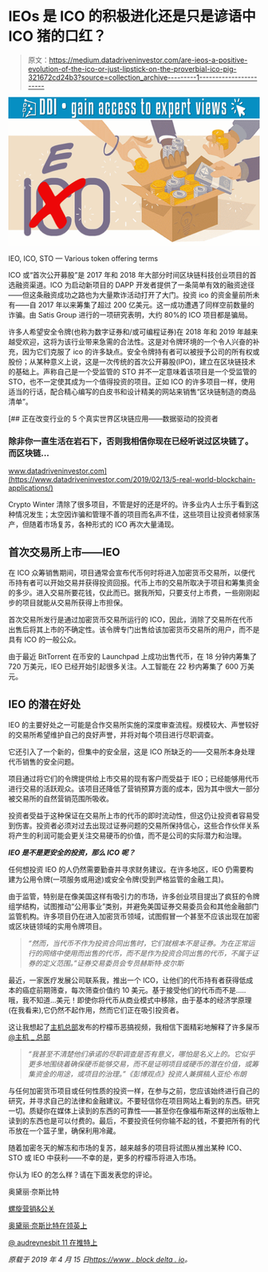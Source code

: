 # IEOs 是 ICO 的积极进化还是只是谚语中 ICO 猪的口红？

> 原文：<https://medium.datadriveninvestor.com/are-ieos-a-positive-evolution-of-the-ico-or-just-lipstick-on-the-proverbial-ico-pig-321672cd24b3?source=collection_archive---------1----------------------->

[![](img/b09e178a7cdd6f157f9fb8b21296f2e5.png)](http://www.track.datadriveninvestor.com/1B9E)![](img/52a3d3e3cc216409d880e57631a64369.png)

IEO, ICO, STO — Various token offering terms

ICO 或“首次公开募股”是 2017 年和 2018 年大部分时间区块链科技创业项目的首选融资渠道。ICO 为启动新项目的 DAPP 开发者提供了一条简单有效的融资途径——但这条融资成功之路也为大量欺诈活动打开了大门。投资 ico 的资金量前所未有——自 2017 年以来筹集了超过 200 亿美元。这一成功遭遇了同样空前数量的诈骗。由 Satis Group 进行的一项研究表明，大约 80%的 ICO 项目都是骗局。

许多人希望安全令牌(也称为数字证券和/或可编程证券)在 2018 年和 2019 年越来越受欢迎，这将为该行业带来急需的合法性。这是对令牌环境的一个令人兴奋的补充，因为它们克服了 ico 的许多缺点。安全令牌持有者可以被授予公司的所有权或股份；从某种意义上说，这是一次传统的首次公开募股(IPO)，建立在区块链技术的基础上。声称自己是一个受监管的 STO 并不一定意味着该项目是一个受监管的 STO，也不一定使其成为一个值得投资的项目。正如 ICO 的许多项目一样，使用适当的行话，配合精心编写的白皮书和设计精美的网站来销售“区块链制造的商品清单”。

[](https://www.datadriveninvestor.com/2019/02/13/5-real-world-blockchain-applications/) [## 正在改变行业的 5 个真实世界区块链应用——数据驱动的投资者

### 除非你一直生活在岩石下，否则我相信你现在已经听说过区块链了。而区块链…

www.datadriveninvestor.com](https://www.datadriveninvestor.com/2019/02/13/5-real-world-blockchain-applications/) 

Crypto Winter 清除了很多项目，不管是好的还是坏的。许多业内人士乐于看到这种情况发生；太空因诈骗和管理不善的项目而名声不佳，这些项目让投资者倾家荡产，但随着市场复苏，各种形式的 ICO 再次大量涌现。

## 首次交易所上市——IEO

在 ICO 众筹销售期间，项目通常会宣布代币何时将进入加密货币交易所，以便代币持有者可以开始交易并获得投资回报。代币上市的交易所取决于项目和筹集资金的多少。进入交易所要花钱，仅此而已。据我所知，只要支付上市费，一些刚刚起步的项目就能从交易所获得上市担保。

首次交易所发行是通过加密货币交易所运行的 ICO，因此，消除了交易所在代币出售后将其上市的不确定性。该令牌专门出售给该加密货币交易所的用户，而不是具有 ICO 的一般公众。

由于最近 BitTorrent 在币安的 Launchpad 上成功出售代币，在 18 分钟内筹集了 720 万美元，IEO 已经开始引起很多关注。人工智能在 22 秒内筹集了 600 万美元。

## IEO 的潜在好处

IEO 的主要好处之一可能是合作交易所实施的深度审查流程。规模较大、声誉较好的交易所希望维护自己的良好声誉，并将对每个项目进行尽职调查。

它还引入了一个新的，但集中的安全层，这是 ICO 所缺乏的——交易所本身处理代币销售的安全问题。

项目通过将它们的令牌提供给上市交易的现有客户而受益于 IEO；已经能够用代币进行交易的活跃观众。该项目还降低了营销预算方面的成本，因为其中很大一部分被交易所的自然营销范围所吸收。

投资者受益于这种保证在交易所上市的代币的即时流动性，但这仍让投资者容易受到伤害。投资者必须对过去出现过证券问题的交易所保持信心，这些合作伙伴关系将产生的利润可能会更关注交易硬币的价值，而不是公司的实际潜力和治理。

***IEO 是不是更安全的投资，那么 ICO 呢？***

任何想投资 IEO 的人仍然需要勤奋并寻求财务建议。在许多地区，IEO 仍需要构建为公用令牌(一项服务或用途)或安全令牌(受到严格监管的金融工具)。

由于监管，特别是在像美国这样有吸引力的市场，许多创业项目提出了疯狂的令牌组学结构，试图推动“公用事业”类别，并避免美国证券交易委员会和其他金融部门监管机构。许多项目仍在进入加密货币领域，试图假冒一个甚至不应该出现在加密或区块链领域的实用令牌项目。

> *“然而，当代币不作为投资合同出售时，它们就根本不是证券。为在正常运行的网络中使用而出售的代币，而不是作为投资合同出售的代币，不属于证券的定义范围。”证券交易委员会专员赫斯特·皮尔斯*

最近，一家医疗发展公司联系我，推出一个 ICO，让他们的代币持有者获得低成本的癌症前期筛查，每次筛查价值约 10 美元。基于接受他们的代币而不是…..哦，我不知道…美元！即使你将代币从商业模式中移除，由于基本的经济学原理(在我看来),它仍然不起作用，然而它们正在吸引投资者。

这让我想起了[主机总部](https://mainframe.com/)发布的柠檬币恶搞视频，我相信下面精彩地解释了许多屎币[@主机 _ 总部](https://twitter.com/Mainframe_HQ)

> *“我甚至不清楚他们承诺的尽职调查是否有意义，哪怕是名义上的。它似乎更多地围绕着确保硬币能够交易，而不是证明项目或硬币的潜在价值，或筹集资金的用途，或项目的治理。”《彭博观点》投资人兼撰稿人亚伦·布朗*

与任何加密货币项目或任何性质的投资一样，在参与之前，您应该始终进行自己的研究，并寻求自己的法律和金融建议。不要轻信你在项目网站上看到的东西。研究一切。质疑你在媒体上读到的东西的可靠性——甚至你在像福布斯这样的出版物上读到的东西也是可以付费的。最后，不要投资任何你输不起的钱，不要把所有的代币放在一个篮子里，确保利用冷藏。

随着加密冬天的解冻和市场的复苏，越来越多的项目将试图从推出某种 ICO、STO 或 IEO 中获利——不幸的是，更多的柠檬币将进入市场。

你认为 IEO 的怎么样？请在下面发表您的评论。

奥黛丽·奈斯比特

[螺旋营销&公关](http://www.spinspirational.com)

[奥黛丽·奈斯比特在领英上](https://www.linkedin.com/in/audrey-nesbitt-0388a52a/)

[@ audreynesbit 11 在推特上](https://twitter.com/AudreyNesbitt11)

*原载于 2019 年 4 月 15 日*[*https://www . block delta . io*](https://www.blockdelta.io/is-an-ieo-a-positive-evolution-of-the-ico-or-just-lipstick-on-the-proverbial-ico-pig/)*。*